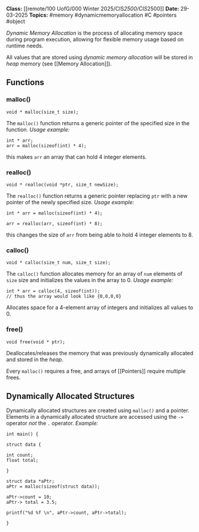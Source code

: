 **Class:** [[remote/100 UofG/000 Winter 2025/CIS*2500/CIS*2500]]
**Date:** 29-03-2025
**Topics:**  #memory #dynamicmemoryallocation #C #pointers #object 

*Dynamic Memory Allocation* is the process of allocating memory space during program execution, allowing for flexible memory usage based on runtime needs.

All values that are stored using *dynamic memory allocation* will be stored in *heap* memory (see [[Memory Allocation]]).

## Functions
### malloc()
```
void * malloc(size_t size);
```
The `malloc()` function returns a generic pointer of the specified size in the function.
*Usage example:*
```
int * arr;
arr = malloc(sizeof(int) * 4);
```
this makes `arr` an array that can hold 4 integer elements.

### realloc()
```
void * realloc(void *ptr, size_t newSize);
```
The `realloc()` function returns a generic pointer replacing `ptr` with a new pointer of the newly specified size.
*Usage example:*
```
int * arr = malloc(sizeof(int) * 4);

arr = realloc(arr, sizeof(int) * 8);
```
this changes the size of `arr` from being able to hold 4 integer elements to 8.

### calloc()
```
void * calloc(size_t num, size_t size);
```
The `calloc()` function allocates memory for an array of `num` elements of `size` size and initializes the values in the array to 0.
*Usage example:*
```
int * arr = calloc(4, sizeof(int));
// thus the array would look like {0,0,0,0}
```
Allocates space for a 4-element array of integers and initializes all values to 0.

### free()
```
void free(void * ptr);
```
Deallocates/releases the memory that was previously dynamically allocated and stored in the *heap*. 

Every `malloc()` requires a free, and arrays of [[Pointers]] require multiple frees.

## Dynamically Allocated Structures
Dynamically allocated structures are created using `malloc()` and a pointer. Elements in a dynamically allocated structure are accessed using the `->` operator *not* the `.` operator.
*Example:*
```
int main() {

struct data {

int count;
float total;

}

struct data *aPtr;
aPtr = malloc(sizeof(struct data));

aPtr->count = 10;
aPtr-> total = 3.5;

printf("%d %f \n", aPtr->count, aPtr->total);

}
```

